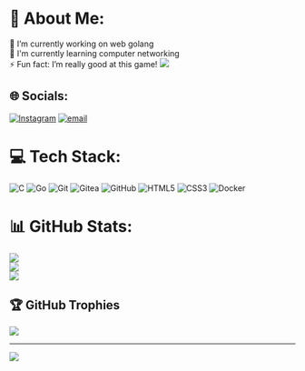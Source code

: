 # 💫 About Me:
🔭 I’m currently working on web golang<br>🌱 I'm currently learning computer networking<br>⚡ Fun fact: I’m really good at this game!
[![](https://visitcount.itsvg.in/api?id=AymenOski&icon=0&color=0)](https://visitcount.itsvg.in)


## 🌐 Socials:
[![Instagram](https://img.shields.io/badge/Instagram-%23E4405F.svg?logo=Instagram&logoColor=white)](https://instagram.com/aymenoski) [![email](https://img.shields.io/badge/Email-D14836?logo=gmail&logoColor=white)](mailto:aymenazizi610@gmail.com) 

# 💻 Tech Stack:
![C](https://img.shields.io/badge/c-%2300599C.svg?style=for-the-badge&logo=c&logoColor=white) ![Go](https://img.shields.io/badge/go-%2300ADD8.svg?style=for-the-badge&logo=go&logoColor=white) ![Git](https://img.shields.io/badge/git-%23F05033.svg?style=for-the-badge&logo=git&logoColor=white) ![Gitea](https://img.shields.io/badge/Gitea-34495E?style=for-the-badge&logo=gitea&logoColor=5D9425) ![GitHub](https://img.shields.io/badge/github-%23121011.svg?style=for-the-badge&logo=github&logoColor=white) ![HTML5](https://img.shields.io/badge/html5-%23E34F26.svg?style=for-the-badge&logo=html5&logoColor=white) ![CSS3](https://img.shields.io/badge/css3-%231572B6.svg?style=for-the-badge&logo=css3&logoColor=white) ![Docker](https://img.shields.io/badge/docker-%230db7ed.svg?style=for-the-badge&logo=docker&logoColor=white)
# 📊 GitHub Stats:
![](https://github-readme-stats.vercel.app/api?username=AymenOski&theme=yeblu&hide_border=false&include_all_commits=false&count_private=false)<br/>
![](https://github-readme-streak-stats.herokuapp.com/?user=AymenOski&theme=yeblu&hide_border=false)<br/>
![](https://github-readme-stats.vercel.app/api/top-langs/?username=AymenOski&theme=yeblu&hide_border=false&include_all_commits=false&count_private=false&layout=compact)

## 🏆 GitHub Trophies
![](https://github-profile-trophy.vercel.app/?username=AymenOski&theme=blue_navy&no-frame=true&no-bg=true&margin-w=4)

---
[![](https://visitcount.itsvg.in/api?id=AymenOski&icon=7&color=10)](https://visitcount.itsvg.in)

<!-- Proudly created with GPRM ( https://gprm.itsvg.in ) -->
